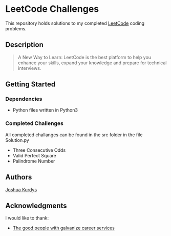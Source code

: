 # LeetCode Challenges

This repository holds solutions to my completed [LeetCode](https://leetcode.com/jkurdys/) coding problems.

## Description

>A New Way to Learn: LeetCode is the best platform to help you enhance your skills, expand your knowledge and prepare for technical interviews.

## Getting Started

### Dependencies

* Python files written in Python3

### Completed Challenges

All completed challanges can be found in the src folder in the file Solution.py

* Three Consecutive Odds
* Valid Perfect Square
* Palindrome Number

<!-- ### Installing

* How/where to download your program
* Any modifications needed to be made to files/folders

### Executing program

* How to run the program
* Step-by-step bullets
```
code blocks for commands
```

## Help

Any advise for common problems or issues.
```
command to run if program contains helper info
``` -->

## Authors

[Joshua Kurdys](https://www.linkedin.com/in/joshua-kurdys/)

<!-- ## Version History

* 0.2
    * Various bug fixes and optimizations
    * See [commit change]() or See [release history]()
* 0.1
    * Initial Release

## License

This project is licensed under the [NAME HERE] License - see the LICENSE.md file for details -->

## Acknowledgments

I would like to thank:
* [The good people with galvanize career services](https://www.galvanize.com/)

